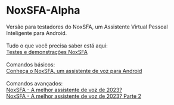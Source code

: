 # NoxSFA-Alpha
Versão para testadores do NoxSFA, um Assistente Virtual Pessoal Inteligente para Android. 
<br><br>
Tudo o que você precisa saber está aqui: <br>
[Testes e demonstrações NoxSFA](https://www.youtube.com/watch?v=sgFgU_43Fw4&list=PLzsk2LmjnpW9y3Uwc-1YUjsU9pb84jOSo&pp=iAQB)
<br><br>
Comandos básicos:<br>
[Conheça o NoxSFA, um assistente de voz para Android](https://www.youtube.com/watch?v=Yy_ieTZigbg&list=PLzsk2LmjnpW9y3Uwc-1YUjsU9pb84jOSo&index=24)
<br><br>
Comandos avançados:<br>
[NoxSFA - A melhor assistente de voz de 2023?](https://www.youtube.com/watch?v=4Pw8RIpbwdI&list=PLzsk2LmjnpW9y3Uwc-1YUjsU9pb84jOSo&index=18)
<br>
[NoxSFA - A melhor assistente de voz de 2023? Parte 2](https://www.youtube.com/watch?v=YUD_dXSuMFQ&list=PLzsk2LmjnpW9y3Uwc-1YUjsU9pb84jOSo&index=17)
